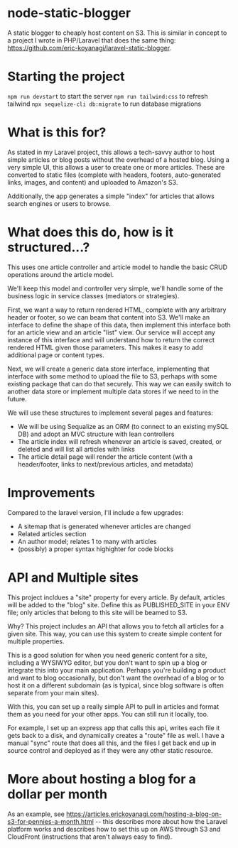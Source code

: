 # node-static-blogger
A static blogger to cheaply host content on S3. This is similar in concept to a project I wrote in PHP/Laravel that does the same thing: https://github.com/eric-koyanagi/laravel-static-blogger. 

# Starting the project
`npm run devstart` to start the server
`npm run tailwind:css` to refresh tailwind
`npx sequelize-cli db:migrate` to run database migrations

# What is this for?
As stated in my Laravel project, this allows a tech-savvy author to host simple articles or blog posts without the overhead of a hosted blog. Using a very simple UI, this allows a user to create one or more articles. These are converted to static files (complete with headers, footers, auto-generated links, images, and content) and uploaded to Amazon's S3.

Additionally, the app generates a simple "index" for articles that allows search engines or users to browse.

# What does this do, how is it structured...?
This uses one article controller and article model to handle the basic CRUD operations around the article model. 

We'll keep this model and controller very simple, we'll handle some of the business logic in service classes (mediators or strategies).

First, we want a way to return rendered HTML, complete with any arbitrary header or footer, so we can beam that content into S3. We'll make an interface to define the shape of this data, then implement this interface both for an article view and an article "list" view. Our service will accept any instance of this interface and will understand how to return the correct rendered HTML given those parameters. This makes it easy to add additional page or content types. 

Next, we will create a generic data store interface, implementing that interface with some method to upload the file to S3, perhaps with some existing package that can do that securely. This way we can easily switch to another data store or implement multiple data stores if we need to in the future. 

We will use these structures to implement several pages and features:
* We will be using Sequalize as an ORM (to connect to an existing mySQL DB) and adopt an MVC structure with lean controllers
* The article index will refresh whenever an article is saved, created, or deleted and will list all articles with links
* The article detail page will render the article content (with a header/footer, links to next/previous articles, and metadata)

# Improvements 
Compared to the laravel version, I'll include a few upgrades:
* A sitemap that is generated whenever articles are changed
* Related articles section
* An author model; relates 1 to many with articles
* (possibly) a proper syntax highighter for code blocks

# API and Multiple sites
This project incldues a "site" property for every article. By default, articles will be added to the
"blog" site. Define this as PUBLISHED_SITE in your ENV file; only articles that belong to this site will be beamed to S3. 

Why? This project includes an API that allows you to fetch all articles for a given site. This way, you can use this system to create simple content for multiple properties. 

This is a good solution for when you need generic content for a site, including a WYSIWYG editor, but you don't want to spin up a blog or integrate this into your main application. Perhaps you're building a product and want to blog occasionally, but don't want the overhead of a blog or to host it on a different subdomain (as is typical, since blog software is often separate from your main sites).

With this, you can set up a really simple API to pull in articles and format them as you need for your other apps. You can still run it locally, too.

For example, I set up an express app that calls this api, writes each file it gets back to a disk, and dynamically creates a "route" file as well. I have a manual "sync" route that does all this, and the files I get back end up in source control and deployed as if they were any other static resource. 

# More about hosting a blog for a dollar per month
As an example, see https://articles.erickoyanagi.com/hosting-a-blog-on-s3-for-pennies-a-month.html -- this describes more about how the Laravel platform works and describes how to set this up on AWS through S3 and CloudFront (instructions that aren't always easy to find).
